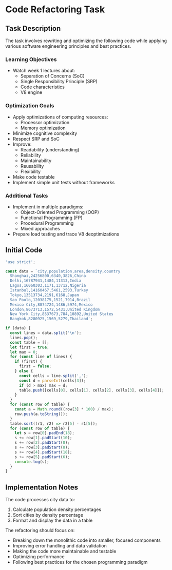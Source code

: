 # Code Refactoring Task

## Task Description

The task involves rewriting and optimizing the following code while applying various software engineering principles and best practices.

### Learning Objectives

- Watch week 1 lectures about:
  - Separation of Concerns (SoC)
  - Single Responsibility Principle (SRP)
  - Code characteristics
  - V8 engine

### Optimization Goals

- Apply optimizations of computing resources:
  - Processor optimization
  - Memory optimization
- Minimize cognitive complexity
- Respect SRP and SoC
- Improve:
  - Readability (understanding)
  - Reliability
  - Maintainability
  - Reusability
  - Flexibility
- Make code testable
- Implement simple unit tests without frameworks

### Additional Tasks

- Implement in multiple paradigms:
  - Object-Oriented Programming (OOP)
  - Functional Programming (FP)
  - Procedural Programming
  - Mixed approaches
- Prepare load testing and trace V8 deoptimizations

## Initial Code

```javascript
'use strict';

const data = `city,population,area,density,country
  Shanghai,24256800,6340,3826,China
  Delhi,16787941,1484,11313,India
  Lagos,16060303,1171,13712,Nigeria
  Istanbul,14160467,5461,2593,Turkey
  Tokyo,13513734,2191,6168,Japan
  Sao Paulo,12038175,1521,7914,Brazil
  Mexico City,8874724,1486,5974,Mexico
  London,8673713,1572,5431,United Kingdom
  New York City,8537673,784,10892,United States
  Bangkok,8280925,1569,5279,Thailand`;

if (data) {
  const lines = data.split('\n');
  lines.pop();
  const table = [];
  let first = true;
  let max = 0;
  for (const line of lines) {
    if (first) {
      first = false;
    } else {
      const cells = line.split(',');
      const d = parseInt(cells[3]);
      if (d > max) max = d;
      table.push([cells[0], cells[1], cells[2], cells[3], cells[4]]);
    }
  }
  for (const row of table) {
    const a = Math.round((row[3] * 100) / max);
    row.push(a.toString());
  }
  table.sort((r1, r2) => r2[5] - r1[5]);
  for (const row of table) {
    let s = row[0].padEnd(18);
    s += row[1].padStart(10);
    s += row[2].padStart(8);
    s += row[3].padStart(8);
    s += row[4].padStart(18);
    s += row[5].padStart(6);
    console.log(s);
  }
}
```

## Implementation Notes

The code processes city data to:

1. Calculate population density percentages
2. Sort cities by density percentage
3. Format and display the data in a table

The refactoring should focus on:

- Breaking down the monolithic code into smaller, focused components
- Improving error handling and data validation
- Making the code more maintainable and testable
- Optimizing performance
- Following best practices for the chosen programming paradigm
